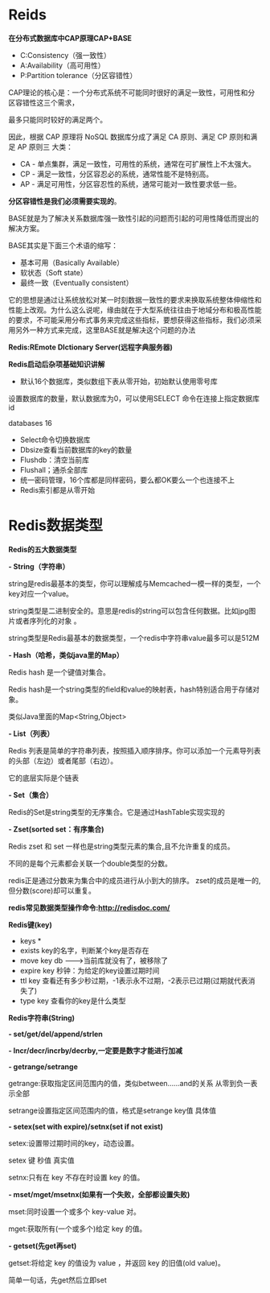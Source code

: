 # Reids #

**在分布式数据库中CAP原理CAP+BASE**

- C:Consistency（强一致性）
- A:Availability（高可用性）
- P:Partition tolerance（分区容错性）

 CAP理论的核心是：一个分布式系统不可能同时很好的满足一致性，可用性和分区容错性这三个需求，

最多只能同时较好的满足两个。

因此，根据 CAP 原理将 NoSQL 数据库分成了满足 CA 原则、满足 CP 原则和满足 AP 原则三 大类：

- CA - 单点集群，满足一致性，可用性的系统，通常在可扩展性上不太强大。
- CP - 满足一致性，分区容忍必的系统，通常性能不是特别高。
- AP - 满足可用性，分区容忍性的系统，通常可能对一致性要求低一些。

**分区容错性是我们必须需要实现的**。

BASE就是为了解决关系数据库强一致性引起的问题而引起的可用性降低而提出的解决方案。
 
BASE其实是下面三个术语的缩写：

-  基本可用（Basically Available）
-  软状态（Soft state）
-  最终一致（Eventually consistent）
    
它的思想是通过让系统放松对某一时刻数据一致性的要求来换取系统整体伸缩性和性能上改观。为什么这么说呢，缘由就在于大型系统往往由于地域分布和极高性能的要求，不可能采用分布式事务来完成这些指标，要想获得这些指标，我们必须采用另外一种方式来完成，这里BASE就是解决这个问题的办法

**Redis:REmote DIctionary Server(远程字典服务器)**
    
**Redis启动后杂项基础知识讲解**

- 默认16个数据库，类似数组下表从零开始，初始默认使用零号库

设置数据库的数量，默认数据库为0，可以使用SELECT <dbid>命令在连接上指定数据库id

  databases 16

- Select命令切换数据库
- Dbsize查看当前数据库的key的数量
- Flushdb：清空当前库
- Flushall；通杀全部库
- 统一密码管理，16个库都是同样密码，要么都OK要么一个也连接不上
- Redis索引都是从零开始

# Redis数据类型 #

**Redis的五大数据类型**

**- String（字符串）**

string是redis最基本的类型，你可以理解成与Memcached一模一样的类型，一个key对应一个value。
 
string类型是二进制安全的。意思是redis的string可以包含任何数据。比如jpg图片或者序列化的对象 。
 
string类型是Redis最基本的数据类型，一个redis中字符串value最多可以是512M

**- Hash（哈希，类似java里的Map）**

Redis hash 是一个键值对集合。

Redis hash是一个string类型的field和value的映射表，hash特别适合用于存储对象。
 
类似Java里面的Map<String,Object>

**- List（列表）**

Redis 列表是简单的字符串列表，按照插入顺序排序。你可以添加一个元素导列表的头部（左边）或者尾部（右边）。

它的底层实际是个链表

**- Set（集合）**

Redis的Set是string类型的无序集合。它是通过HashTable实现实现的

**- Zset(sorted set：有序集合)**

Redis zset 和 set 一样也是string类型元素的集合,且不允许重复的成员。

不同的是每个元素都会关联一个double类型的分数。

redis正是通过分数来为集合中的成员进行从小到大的排序。
zset的成员是唯一的,但分数(score)却可以重复。

**redis常见数据类型操作命令:http://redisdoc.com/**

**Redis键(key)**

-  keys *
-  exists key的名字，判断某个key是否存在
-  move key db   --->当前库就没有了，被移除了
-  expire key 秒钟：为给定的key设置过期时间
-  ttl key 查看还有多少秒过期，-1表示永不过期，-2表示已过期(过期就代表消失了)
-  type key 查看你的key是什么类型

**Redis字符串(String)**

**- set/get/del/append/strlen**

**- Incr/decr/incrby/decrby,一定要是数字才能进行加减**

**- getrange/setrange**

getrange:获取指定区间范围内的值，类似between......and的关系
从零到负一表示全部

setrange设置指定区间范围内的值，格式是setrange key值 具体值

**-  setex(set with expire)/setnx(set if not exist)**

setex:设置带过期时间的key，动态设置。

setex 键 秒值 真实值

setnx:只有在 key 不存在时设置 key 的值。

**- mset/mget/msetnx(如果有一个失败，全部都设置失败)**

mset:同时设置一个或多个 key-value 对。

mget:获取所有(一个或多个)给定 key 的值。

**-  getset(先get再set)**

getset:将给定 key 的值设为 value ，并返回 key 的旧值(old value)。

简单一句话，先get然后立即set
